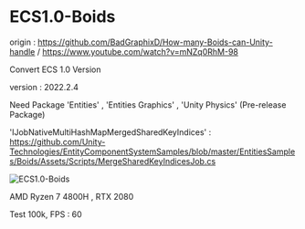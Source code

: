 # ECS1.0-Boids

origin : https://github.com/BadGraphixD/How-many-Boids-can-Unity-handle /
          https://www.youtube.com/watch?v=mNZq0RhM-98
         
Convert ECS 1.0 Version


version : 2022.2.4

Need Package  'Entities' , 'Entities Graphics' , 'Unity Physics'
(Pre-release Package)

'IJobNativeMultiHashMapMergedSharedKeyIndices' :
https://github.com/Unity-Technologies/EntityComponentSystemSamples/blob/master/EntitiesSamples/Boids/Assets/Scripts/MergeSharedKeyIndicesJob.cs

![ECS1.0-Boids](https://github.com/mshan2923/ECS1.0-Boids/blob/main/ECS1_0Boids100k.gif)

AMD Ryzen 7 4800H ,
RTX 2080

Test 100k, FPS : 60
